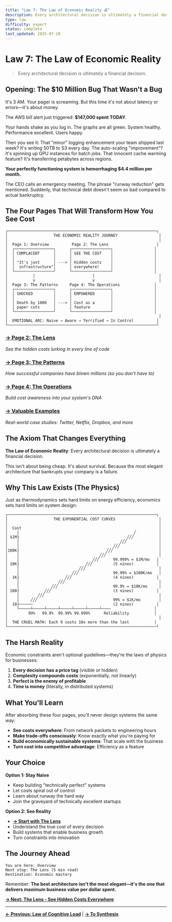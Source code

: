 ```yaml
---
title: "Law 7: The Law of Economic Reality 💰"
description: Every architectural decision is ultimately a financial decision
type: law
difficulty: expert
status: complete
last_updated: 2025-07-28
---
```


# Law 7: The Law of Economic Reality

> Every architectural decision is ultimately a financial decision.

## Opening: The $10 Million Bug That Wasn't a Bug

It's 3 AM. Your pager is screaming. But this time it's not about latency or errors—it's about money.

The AWS bill alert just triggered: **$147,000 spent TODAY**.

Your hands shake as you log in. The graphs are all green. System healthy. Performance excellent. Users happy.

Then you see it: That "minor" logging enhancement your team shipped last week? It's writing 50TB to S3 every day. The auto-scaling "improvement"? It's spinning up GPU instances for batch jobs. That innocent cache warming feature? It's transferring petabytes across regions.

**Your perfectly functioning system is hemorrhaging $4.4 million per month.**

The CEO calls an emergency meeting. The phrase "runway reduction" gets mentioned. Suddenly, that technical debt doesn't seem so bad compared to actual bankruptcy.

## The Four Pages That Will Transform How You See Cost

```
┌─────────────────────────────────────────────────────────────────┐
│                    THE ECONOMIC REALITY JOURNEY                  │
│                                                                  │
│  Page 1: Overview          Page 2: The Lens                     │
│  ┌─────────────────┐      ┌─────────────────┐                  │
│  │ COMPLACENT      │      │ SEE THE COST    │                  │
│  │                 │      │                 │                  │
│  │ "It's just      │ ---> │ Hidden costs    │                  │
│  │  infrastructure"│      │ everywhere!     │                  │
│  └─────────────────┘      └─────────────────┘                  │
│           |                         |                            │
│           v                         v                            │
│  Page 3: The Patterns     Page 4: The Operations               │
│  ┌─────────────────┐      ┌─────────────────┐                  │
│  │ SHOCKED         │      │ EMPOWERED       │                  │
│  │                 │      │                 │                  │
│  │ Death by 1000   │ ---> │ Cost as a       │                  │
│  │ paper cuts      │      │ feature         │                  │
│  └─────────────────┘      └─────────────────┘                  │
│                                                                  │
│  EMOTIONAL ARC: Naive → Aware → Terrified → In Control          │
└─────────────────────────────────────────────────────────────────┘
```

### [→ Page 2: The Lens](the-lens.md)
*See the hidden costs lurking in every line of code*

### [→ Page 3: The Patterns](the-patterns.md)
*How successful companies have blown millions (so you don't have to)*

### [→ Page 4: The Operations](the-operations.md)
*Build cost awareness into your system's DNA*

### [→ Valuable Examples](examples.md)
*Real-world case studies: Twitter, Netflix, Dropbox, and more*

## The Axiom That Changes Everything

<div class="axiom-box">

**The Law of Economic Reality**: Every architectural decision is ultimately a financial decision.

This isn't about being cheap. It's about survival. Because the most elegant architecture that bankrupts your company is a failure.

</div>

## Why This Law Exists (The Physics)

Just as thermodynamics sets hard limits on energy efficiency, economics sets hard limits on system design:

```
┌─────────────────────────────────────────────────────────────────┐
│                    THE EXPONENTIAL COST CURVES                   │
│                                                                  │
│  Cost                                                            │
│    │                                                  ╱          │
│ $1M├                                               ╱╱╱           │
│    │                                            ╱╱╱              │
│    │                                         ╱╱╱                 │
│100K├                                      ╱╱╱                    │
│    │                                   ╱╱╱                       │
│    │                                ╱╱╱      99.999% = $1M/mo   │
│ 10K├                             ╱╱╱         (5 nines)          │
│    │                          ╱╱╱                                │
│    │                       ╱╱╱               99.99% = $100K/mo   │
│  1K├                    ╱╱╱                  (4 nines)          │
│    │                 ╱╱╱                                         │
│    │              ╱╱╱                        99.9% = $10K/mo     │
│ 100├           ╱╱╱                           (3 nines)          │
│    │        ╱╱╱                                                  │
│    │     ╱╱╱                                 99% = $1K/mo        │
│  10├──────                                   (2 nines)          │
│    └─────┴─────┴─────┴─────┴─────┴─────┴────                   │
│         99%   99.9%  99.99% 99.999%      Reliability           │
│                                                                  │
│  THE CRUEL MATH: Each 9 costs 10x more than the last           │
└─────────────────────────────────────────────────────────────────┘
```

## The Harsh Reality

Economic constraints aren't optional guidelines—they're the laws of physics for businesses:

1. **Every decision has a price tag** (visible or hidden)
2. **Complexity compounds costs** (exponentially, not linearly)
3. **Perfect is the enemy of profitable**
4. **Time is money** (literally, in distributed systems)

## What You'll Learn

After absorbing these four pages, you'll never design systems the same way:

- **See costs everywhere**: From network packets to engineering hours
- **Make trade-offs consciously**: Know exactly what you're paying for
- **Build economically sustainable systems**: That scale with the business
- **Turn cost into competitive advantage**: Efficiency as a feature

## Your Choice

<div class="decision-box">

**Option 1: Stay Naive**
- Keep building "technically perfect" systems
- Let costs spiral out of control
- Learn about runway the hard way
- Join the graveyard of technically excellent startups

**Option 2: See Reality**
- [**→ Start with The Lens**](the-lens.md)
- Understand the true cost of every decision
- Build systems that enable business growth
- Turn constraints into innovation

</div>

## The Journey Ahead

```
You are here: Overview
Next stop: The Lens (5 min read)
Destination: Economic mastery
```

Remember: **The best architecture isn't the most elegant—it's the one that delivers maximum business value per dollar spent.**

[**→ Next: The Lens - See Hidden Costs Everywhere**](the-lens.md)

---

[**← Previous: Law of Cognitive Load**](/part1-axioms/law6-human-api/) | [**→ To Synthesis**](/part1-axioms/synthesis/)